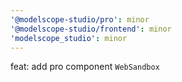 ```yaml
---
'@modelscope-studio/pro': minor
'@modelscope-studio/frontend': minor
'modelscope_studio': minor
---
```


feat: add pro component `WebSandbox`
